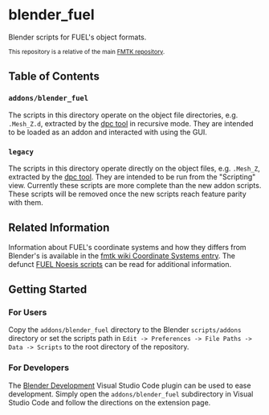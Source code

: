 # blender_fuel

Blender scripts for FUEL's object formats.

<sup>This repository is a relative of the main [FMTK repository](https://github.com/widberg/fmtk).</sup>

## Table of Contents

### `addons/blender_fuel`

The scripts in this directory operate on the object file directories, e.g. `.Mesh_Z.d`, extracted by the [dpc tool](https://github.com/widberg/dpc) in recursive mode. They are intended to be loaded as an addon and interacted with using the GUI.

### `legacy`

The scripts in this directory operate directly on the object files, e.g. `.Mesh_Z`, extracted by the [dpc tool](https://github.com/widberg/dpc). They are intended to be run from the "Scripting" view. Currently these scripts are more complete than the new addon scripts. These scripts will be removed once the new scripts reach feature parity with them.

## Related Information

Information about FUEL's coordinate systems and how they differs from Blender's is available in the [fmtk wiki Coordinate Systems entry](https://github.com/widberg/fmtk/wiki/Coordinate-Systems). The defunct [FUEL Noesis scripts](https://github.com/widberg/fmt_fuel) can be read for additional information.

## Getting Started

### For Users

Copy the `addons/blender_fuel` directory to the Blender `scripts/addons` directory or set the scripts path in `Edit -> Preferences -> File Paths -> Data -> Scripts` to the root directory of the repository.

### For Developers

The [Blender Development](https://marketplace.visualstudio.com/items?itemName=JacquesLucke.blender-development) Visual Studio Code plugin can be used to ease development. Simply open the `addons/blender_fuel` subdirectory in Visual Studio Code and follow the directions on the extension page.
